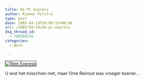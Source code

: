 ```yaml
---
title: De PC Express
author: Riemer Palstra
type: post
date: 2005-04-19T18:09:13+00:00
url: /2005/04/19/de-pc-express
dsq_thread_id:
  - 796568126
categories:
  - Werk

---
```

[<img data-recalc-dims="1" decoding="async" src="https://i0.wp.com/www.palstra.com/images/front/reinexpress.jpg?w=1100&#038;ssl=1" alt="Rein Express" border="1" />][1]

U wist het misschien niet, maar Ome Reinout was vroeger koerier&#8230;

 [1]: http://www.palstra.com/gallery/reinexpress/